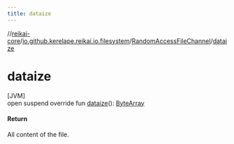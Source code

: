 ```yaml
---
title: dataize
---
```

//[reikai-core](../../../index.html)/[io.github.kerelape.reikai.io.filesystem](../index.html)/[RandomAccessFileChannel](index.html)/[dataize](dataize.html)



# dataize



[JVM]\
open suspend override fun [dataize](dataize.html)(): [ByteArray](https://kotlinlang.org/api/latest/jvm/stdlib/kotlin/-byte-array/index.html)



#### Return



All content of the file.




